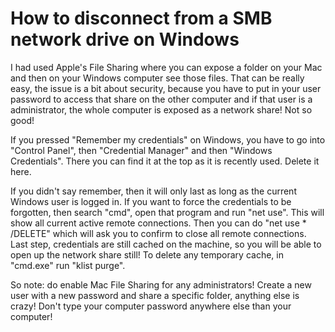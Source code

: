 # How to disconnect from a SMB network drive on Windows

I had used Apple's File Sharing where you can expose a folder on your Mac and then on your Windows computer see those files. That can be really easy, the issue is a bit about security, because you have to put in your user password to access that share on the other computer and if that user is a administrator, the whole computer is exposed as a network share! Not so good!

If you pressed "Remember my credentials" on Windows, you have to go into "Control Panel", then "Credential Manager" and then "Windows Credentials". There you can find it at the top as it is recently used. Delete it here.

If you didn't say remember, then it will only last as long as the current Windows user is logged in. If you want to force the credentials to be forgotten, then search "cmd", open that program and run "net use". This will show all current active remote connections. Then you can do "net use * /DELETE" which will ask you to confirm to close all remote connections. Last step, credentials are still cached on the machine, so you will be able to open up the network share still! To delete any temporary cache, in "cmd.exe" run "klist purge".

So note: do enable Mac File Sharing for any administrators! Create a new user with a new password and share a specific folder, anything else is crazy! Don't type your computer password anywhere else than your computer!
